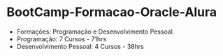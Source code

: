 # BootCamp-Formacao-Oracle-Alura
- Formações: Programação e Desenvolvimento Pessoal.
- Programação: 7 Cursos - 71hrs
- Desenvolvimento Pessoal: 4 Cursos - 38hrs
